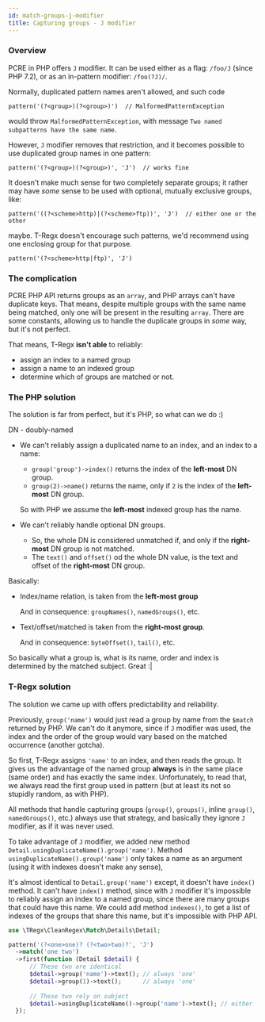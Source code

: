 ```yaml
---
id: match-groups-j-modifier
title: Capturing groups - J modifier
---
```


### Overview

PCRE in PHP offers `J` modifier. It can be used either as a flag: `/foo/J` (since PHP 7.2),
or as an in-pattern modifier: `/foo(?J)/`.

Normally, duplicated pattern names aren't allowed, and such code
```
pattern('(?<group>)(?<group>)')  // MalformedPatternException
```

would throw `MalformedPatternException`, with message `Two named subpatterns have the same name`.

However, `J` modifier removes that restriction, and it becomes possible to use duplicated group names
in one pattern:
```
pattern('(?<group>)(?<group>)', 'J')  // works fine
```

It doesn't make much sense for two completely separate groups; it rather may have *some* sense to be
used with optional, mutually exclusive groups, like:

```
pattern('((?<scheme>http)|(?<scheme>ftp))', 'J')  // either one or the other
```

maybe. T-Regx doesn't encourage such patterns, we'd recommend using one enclosing group for that purpose.

```
pattern('(?<scheme>http|ftp)', 'J')
```

### The complication

PCRE PHP API returns groups as an `array`, and PHP arrays can't have duplicate keys. That means, despite
multiple groups with the same name being matched, only one will be present in the resulting `array`.
There are some constants, allowing us to handle the duplicate groups in *some* way, but it's not perfect.

That means, T-Regx **isn't able** to reliably:
- assign an index to a named group
- assign a name to an indexed group
- determine which of groups are matched or not.

### The PHP solution

The solution is far from perfect, but it's PHP, so what can we do :)

DN - doubly-named

- We can't reliably assign a duplicated name to an index, and an index to a name:
    - `group('group')->index()` returns the index of the **left-most** DN group.
    - `group(2)->name()` returns the name, only if `2` is the index of the **left-most** DN group.

  So with PHP we assume the **left-most** indexed group has the name.

- We can't reliably handle optional DN groups.
    - So, the whole DN is considered unmatched if, and only if the **right-most** DN group is not matched.
    - The `text()` and `offset()` od the whole DN value, is the text and offset of the **right-most** DN group.

Basically:
- Index/name relation, is taken from the **left-most group**

  And in consequence: `groupNames()`, `namedGroups()`, etc.
- Text/offset/matched is taken from the **right-most group**.

  And in consequence: `byteOffset()`, `tail()`, etc.

So basically what a group is, what is its name, order and index is determined by the matched subject. Great :|

### T-Regx solution

The solution we came up with offers predictability and reliability.

Previously, `group('name')` would just read a group by name from the `$match` returned by PHP. We can't do it
anymore, since if `J` modifier was used, the index and the order of the group would vary based on the
matched occurrence (another gotcha).

So first, T-Regx assigns `'name'` to an index, and then reads the group. It gives us the advantage of the named
group **always** is in the same place (same order) and has exactly the same index. Unfortunately, to read that, we
always read the first group used in pattern (but at least its not so stupidly random, as with PHP).

All methods that handle capturing groups (`group()`, `groups()`, inline `group()`, `namedGroups()`, etc.) always
use that strategy, and basically they ignore `J` modifier, as if it was never used.

To take advantage of `J` modifier, we added new method `Detail.usingDuplicateName().group('name')`. Method
`usingDuplicateName().group('name')` only takes a name as an argument (using it with indexes doesn't make any sense),

It's almost identical to `Detail.group('name')` except, it doesn't have `index()` method. It can't have `index()` method, 
since with `J` modifier it's impossible to reliably assign an index to a named group, since there are many groups that could
have this name. We could add method `indexes()`, to get a list of indexes of the groups that share this name, but it's
impossible with PHP API.

```php
use \TRegx\CleanRegex\Match\Details\Detail;

pattern('(?<one>one)? (?<two>two)?', 'J')
  ->match('one two')
  ->first(function (Detail $detail) {
      // These two are identical
      $detail->group('name')->text(); // always 'one'
      $detail->group(1)->text();      // always 'one'
      
      // These two rely on subject
      $detail->usingDuplicateName()->group('name')->text(); // either 'one' or 'two'
  });
```
